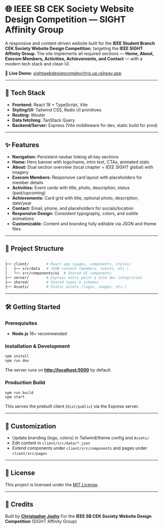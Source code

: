 # 🌐 IEEE SB CEK Society Website Design Competition — SIGHT Affinity Group

A responsive and content-driven website built for the **IEEE Student Branch CEK Society Website Design Competition**, targeting the **IEEE SIGHT Affinity Group**.
The site implements all required sections — **Home, About, Execom Members, Activities, Achievements, and Contact** — with a modern tech stack and clean UI.

🔗 **Live Demo:** [sightwebdesigncompbychris.up.railway.app](https://sightwebdesigncompbychris.up.railway.app)

---

## 🚀 Tech Stack

* **Frontend:** React 18 + TypeScript, Vite
* **Styling/UI:** Tailwind CSS, Radix UI primitives
* **Routing:** Wouter
* **Data fetching:** TanStack Query
* **Backend/Server:** Express (Vite middleware for dev, static build for prod)

---

## ✨ Features

* **Navigation:** Persistent navbar linking all key sections
* **Home:** Hero banner with logo/name, intro text, CTAs, animated stats
* **About:** Dual section overview (local chapter + IEEE SIGHT global) with imagery
* **Execom Members:** Responsive card layout with placeholders for member details
* **Activities:** Event cards with title, photo, description, status (past/upcoming)
* **Achievements:** Card grid with title, optional photo, description, date/year
* **Contact:** Email, phone, and placeholders for socials/location
* **Responsive Design:** Consistent typography, colors, and subtle animations
* **Customizable:** Content and branding fully editable via JSON and theme files

---

## 📂 Project Structure

```bash
.
├── client/        # React app (pages, components, styles)
│   ├── src/data   # JSON content (members, events, etc.)
│   └── src/components/ui  # Shared UI components
├── server/        # Express entry point & Vite dev integration
├── shared/        # Shared types & schemas
├── Assets/        # Static assets (logos, images, etc.)
```

---

## 🛠 Getting Started

### Prerequisites

* **Node.js** 18+ recommended

### Installation & Development

```bash
npm install
npm run dev
```

The server runs on **[http://localhost:5000](http://localhost:5000)** by default.

### Production Build

```bash
npm run build
npm start
```

This serves the prebuilt client (`dist/public`) via the Express server.

---

## 🎨 Customization

* Update branding (logo, colors) in Tailwind/theme config and `Assets/`
* Edit content in `client/src/data/*.json`
* Extend components under `client/src/components` and pages under `client/src/pages`

---

## 📜 License

This project is licensed under the [MIT License](LICENSE).

---

## 🙌 Credits

Built by **[Christopher Joshy](https://github.com/ChristopherJoshy)**
For the **IEEE SB CEK Society Website Design Competition** (SIGHT Affinity Group)
